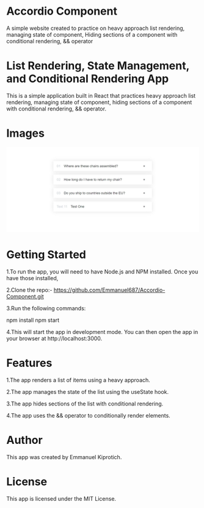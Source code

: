 # Accordio Component
A simple website created to practice on heavy approach list rendering, managing state of component, Hiding sections of a component with conditional rendering, && operator


# List Rendering, State Management, and Conditional Rendering App

This is a simple application built in React that practices heavy approach list rendering, managing state of component, hiding sections of a component with conditional rendering, && operator.

# Images 
![Alt text](AccordioComponent.jpg)

# Getting Started
1.To run the app, you will need to have Node.js and NPM installed. Once you have those installed, 

2.Clone the repo:- 
https://github.com/Emmanuel687/Accordio-Component.git

3.Run the following commands:


npm install
npm start

4.This will start the app in development mode. You can then open the app in your browser at http://localhost:3000.

# Features
1.The app renders a list of items using a heavy approach.

2.The app manages the state of the list using the useState hook.

3.The app hides sections of the list with conditional rendering.

4.The app uses the && operator to conditionally render elements.

# Author
This app was created by Emmanuel Kiprotich.

# License
This app is licensed under the MIT License.